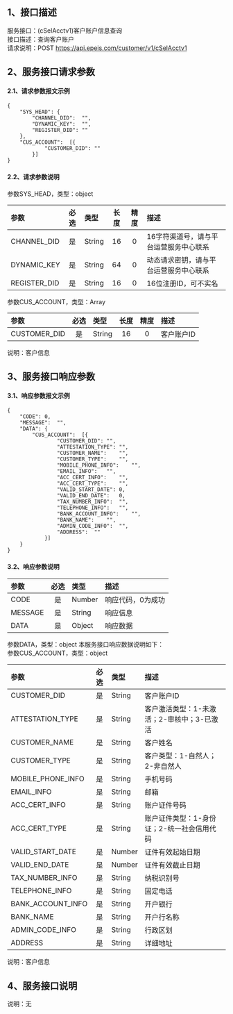 ## 1、接口描述  
服务接口：(cSelAcctv1)客户账户信息查询  
接口描述：查询客户账户  
请求说明：POST https://api.epeis.com/customer/v1/cSelAcctv1  
  
## 2、服务接口请求参数  
#### 2.1、请求参数报文示例  
~~~  
{
	"SYS_HEAD":	{
		"CHANNEL_DID":	"",
		"DYNAMIC_KEY":	"",
		"REGISTER_DID":	""
	},
	"CUS_ACCOUNT":	[{
			"CUSTOMER_DID":	""
		}]
}  
~~~  
#### 2.2、请求参数说明  
参数SYS_HEAD，类型：object  
  
| 参数 | 必选 | 类型 | 长度 | 精度 | 描述 |  
| :----------------- | :----: | :-------- | :----: | :----: | :---------------- |  
| CHANNEL_DID | 是 | String | 16 | 0 | 16字符渠道号，请与平台运营服务中心联系 |  
| DYNAMIC_KEY | 是 | String | 64 | 0 | 动态请求密钥，请与平台运营服务中心联系 |  
| REGISTER_DID      |  是  | String   | 16 | 0 | 16位注册ID，可不实名 |  
  
  
参数CUS_ACCOUNT，类型：Array  
  
| 参数              | 必选 | 类型     | 长度 | 精度 | 描述             |  
| :----------------- | :----: | :-------- | :----: | :----: | :---------------- |  
| CUSTOMER_DID |  是  | String   | 16 | 0 | 客户账户ID |  
  
说明：客户信息  
  
## 3、服务接口响应参数  
#### 3.1、响应参数报文示例  
~~~  
{
	"CODE":	0,
	"MESSAGE":	"",
	"DATA":	{
		"CUS_ACCOUNT":	[{
				"CUSTOMER_DID":	"",
				"ATTESTATION_TYPE":	"",
				"CUSTOMER_NAME":	"",
				"CUSTOMER_TYPE":	"",
				"MOBILE_PHONE_INFO":	"",
				"EMAIL_INFO":	"",
				"ACC_CERT_INFO":	"",
				"ACC_CERT_TYPE":	"",
				"VALID_START_DATE":	0,
				"VALID_END_DATE":	0,
				"TAX_NUMBER_INFO":	"",
				"TELEPHONE_INFO":	"",
				"BANK_ACCOUNT_INFO":	"",
				"BANK_NAME":	"",
				"ADMIN_CODE_INFO":	"",
				"ADDRESS":	""
			}]
	}
}  
~~~  
#### 3.2、响应参数说明  
  
| 参数              | 必选 | 类型     | 描述             |  
| :----------------- | :----: | :-------- | :---------------- |  
| CODE | 是 | Number | 响应代码，0为成功 |  
| MESSAGE | 是 | String | 响应信息 |  
| DATA | 是 | Object | 响应数据 |  
  
  
参数DATA，类型：object 本服务接口响应数据说明如下：  
参数CUS_ACCOUNT，类型：object  
  

| 参数              | 必选 | 类型     | 描述             |  
| :----------------- | :----: | :-------- | :---------------- |  
| CUSTOMER_DID |  是  | String   | 客户账户ID |  
| ATTESTATION_TYPE |  是  | String   | 客户激活类型：1-未激活；2-审核中；3-已激活 |  
| CUSTOMER_NAME |  是  | String   | 客户姓名 |  
| CUSTOMER_TYPE |  是  | String   | 客户类型：1-自然人；2-非自然人 |  
| MOBILE_PHONE_INFO |  是  | String   | 手机号码 |  
| EMAIL_INFO |  是  | String   | 邮箱 |  
| ACC_CERT_INFO |  是  | String   | 账户证件号码 |  
| ACC_CERT_TYPE |  是  | String   | 账户证件类型：1-身份证；2-统一社会信用代码 |  
| VALID_START_DATE |  是  | Number   | 证件有效起始日期 |  
| VALID_END_DATE |  是  | Number   | 证件有效截止日期 |  
| TAX_NUMBER_INFO |  是  | String   | 纳税识别号 |  
| TELEPHONE_INFO |  是  | String   | 固定电话 |  
| BANK_ACCOUNT_INFO |  是  | String   | 开户银行 |  
| BANK_NAME |  是  | String   | 开户行名称 |  
| ADMIN_CODE_INFO |  是  | String   | 行政区划 |  
| ADDRESS |  是  | String   | 详细地址 |  
  
说明：客户信息  
## 4、服务接口说明  
说明：无  
